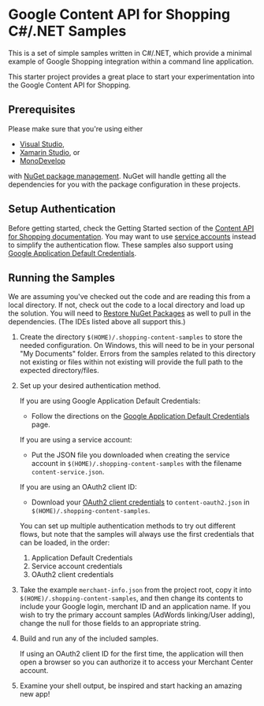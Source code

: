 # Google Content API for Shopping C#/.NET Samples

This is a set of simple samples written in C#/.NET, which provide a minimal
example of Google Shopping integration within a command line application.

This starter project provides a great place to start your experimentation into
the Google Content API for Shopping.

## Prerequisites

Please make sure that you're using either

* [Visual Studio](https://www.visualstudio.com/),
* [Xamarin Studio](https://www.xamarin.com/studio), or
* [MonoDevelop](http://www.monodevelop.com/)

with [NuGet package management](https://www.nuget.org/).
NuGet will handle getting all the dependencies for you with the package
configuration in these projects.

## Setup Authentication

Before getting started, check the Getting Started section of the
[Content API for Shopping documentation](https://developers.google.com/shopping-content/v2/quickstart).
You may want to use
[service accounts](https://developers.google.com/shopping-content/v2/how-tos/service-accounts)
instead to simplify the authentication flow. These samples also support using
[Google Application Default Credentials](https://developers.google.com/identity/protocols/application-default-credentials).

## Running the Samples

We are assuming you've checked out the code and are reading this from a local
directory. If not, check out the code to a local directory and load up the
solution. You will need to
[Restore NuGet Packages](https://docs.nuget.org/ndocs/consume-packages/package-restore)
as well to pull in the dependencies. (The IDEs listed above all support this.)

1. Create the directory `$(HOME)/.shopping-content-samples` to store the
   needed configuration.  On Windows, this will need to be in your
   personal "My Documents" folder.  Errors from the samples related to
   this directory not existing or files within not existing will provide the
   full path to the expected directory/files.

2. Set up your desired authentication method.

   If you are using Google Application Default Credentials:

   * Follow the directions on the [Google Application Default Credentials](https://developers.google.com/identity/protocols/application-default-credentials) page.

   If you are using a service account:

    * Put the JSON file you downloaded when creating the service account in
      `$(HOME)/.shopping-content-samples` with the filename
      `content-service.json`.

   If you are using an OAuth2 client ID:

   * Download your [OAuth2 client credentials](https://console.developers.google.com/apis/credentials)
     to `content-oauth2.json` in `$(HOME)/.shopping-content-samples`.

   You can set up multiple authentication methods to try out different flows,
   but note that the samples will always use the first credentials that can
   be loaded, in the order:

   1. Application Default Credentials
   2. Service account credentials
   3. OAuth2 client credentials

3. Take the example `merchant-info.json` from the project root, copy
   it into `$(HOME)/.shopping-content-samples`, and then change its
   contents to include your Google login, merchant ID and an application
   name.  If you wish to try the primary account samples
   (AdWords linking/User adding), change the null for those fields
   to an appropriate string.

4. Build and run any of the included samples.

   If using an OAuth2 client ID for the first time, the application will then
   open a browser so you can authorize it to access your Merchant Center
   account.

5. Examine your shell output, be inspired and start hacking an amazing new app!
